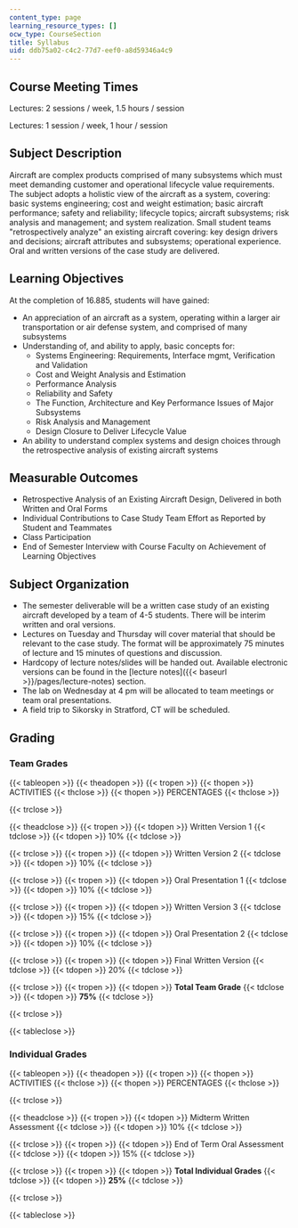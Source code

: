 ```yaml
---
content_type: page
learning_resource_types: []
ocw_type: CourseSection
title: Syllabus
uid: ddb75a02-c4c2-77d7-eef0-a8d59346a4c9
---
```


Course Meeting Times
--------------------

Lectures: 2 sessions / week, 1.5 hours / session

Lectures: 1 session / week, 1 hour / session

Subject Description
-------------------

Aircraft are complex products comprised of many subsystems which must meet demanding customer and operational lifecycle value requirements. The subject adopts a holistic view of the aircraft as a system, covering: basic systems engineering; cost and weight estimation; basic aircraft performance; safety and reliability; lifecycle topics; aircraft subsystems; risk analysis and management; and system realization. Small student teams "retrospectively analyze" an existing aircraft covering: key design drivers and decisions; aircraft attributes and subsystems; operational experience. Oral and written versions of the case study are delivered.

Learning Objectives
-------------------

At the completion of 16.885, students will have gained:

*   An appreciation of an aircraft as a system, operating within a larger air transportation or air defense system, and comprised of many subsystems
*   Understanding of, and ability to apply, basic concepts for:
    *   Systems Engineering: Requirements, Interface mgmt, Verification and Validation
    *   Cost and Weight Analysis and Estimation
    *   Performance Analysis
    *   Reliability and Safety
    *   The Function, Architecture and Key Performance Issues of Major Subsystems
    *   Risk Analysis and Management
    *   Design Closure to Deliver Lifecycle Value
*   An ability to understand complex systems and design choices through the retrospective analysis of existing aircraft systems

Measurable Outcomes
-------------------

*   Retrospective Analysis of an Existing Aircraft Design, Delivered in both Written and Oral Forms
*   Individual Contributions to Case Study Team Effort as Reported by Student and Teammates
*   Class Participation
*   End of Semester Interview with Course Faculty on Achievement of Learning Objectives

Subject Organization
--------------------

*   The semester deliverable will be a written case study of an existing aircraft developed by a team of 4-5 students. There will be interim written and oral versions.
*   Lectures on Tuesday and Thursday will cover material that should be relevant to the case study. The format will be approximately 75 minutes of lecture and 15 minutes of questions and discussion.
*   Hardcopy of lecture notes/slides will be handed out. Available electronic versions can be found in the [lecture notes]({{< baseurl >}}/pages/lecture-notes) section.
*   The lab on Wednesday at 4 pm will be allocated to team meetings or team oral presentations.
*   A field trip to Sikorsky in Stratford, CT will be scheduled.

Grading
-------

### Team Grades

{{< tableopen >}}
{{< theadopen >}}
{{< tropen >}}
{{< thopen >}}
ACTIVITIES
{{< thclose >}}
{{< thopen >}}
PERCENTAGES
{{< thclose >}}

{{< trclose >}}

{{< theadclose >}}
{{< tropen >}}
{{< tdopen >}}
Written Version 1
{{< tdclose >}}
{{< tdopen >}}
10%
{{< tdclose >}}

{{< trclose >}}
{{< tropen >}}
{{< tdopen >}}
Written Version 2
{{< tdclose >}}
{{< tdopen >}}
10%
{{< tdclose >}}

{{< trclose >}}
{{< tropen >}}
{{< tdopen >}}
Oral Presentation 1
{{< tdclose >}}
{{< tdopen >}}
10%
{{< tdclose >}}

{{< trclose >}}
{{< tropen >}}
{{< tdopen >}}
Written Version 3
{{< tdclose >}}
{{< tdopen >}}
15%
{{< tdclose >}}

{{< trclose >}}
{{< tropen >}}
{{< tdopen >}}
Oral Presentation 2
{{< tdclose >}}
{{< tdopen >}}
10%
{{< tdclose >}}

{{< trclose >}}
{{< tropen >}}
{{< tdopen >}}
Final Written Version
{{< tdclose >}}
{{< tdopen >}}
20%
{{< tdclose >}}

{{< trclose >}}
{{< tropen >}}
{{< tdopen >}}
**Total Team Grade**
{{< tdclose >}}
{{< tdopen >}}
**75%**
{{< tdclose >}}

{{< trclose >}}

{{< tableclose >}}

  

### Individual Grades

{{< tableopen >}}
{{< theadopen >}}
{{< tropen >}}
{{< thopen >}}
ACTIVITIES
{{< thclose >}}
{{< thopen >}}
PERCENTAGES
{{< thclose >}}

{{< trclose >}}

{{< theadclose >}}
{{< tropen >}}
{{< tdopen >}}
Midterm Written Assessment
{{< tdclose >}}
{{< tdopen >}}
10%
{{< tdclose >}}

{{< trclose >}}
{{< tropen >}}
{{< tdopen >}}
End of Term Oral Assessment
{{< tdclose >}}
{{< tdopen >}}
15%
{{< tdclose >}}

{{< trclose >}}
{{< tropen >}}
{{< tdopen >}}
**Total Individual Grades**
{{< tdclose >}}
{{< tdopen >}}
**25%**
{{< tdclose >}}

{{< trclose >}}

{{< tableclose >}}